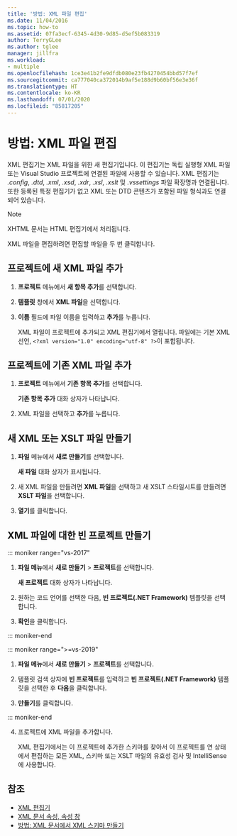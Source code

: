 ```yaml
---
title: '방법: XML 파일 편집'
ms.date: 11/04/2016
ms.topic: how-to
ms.assetid: 07fa3ecf-6345-4d30-9d85-d5ef5b083319
author: TerryGLee
ms.author: tglee
manager: jillfra
ms.workload:
- multiple
ms.openlocfilehash: 1ce3e41b2fe9dfdb080e23fb4270454bbd57f7ef
ms.sourcegitcommit: ca777040ca372014b9af5e188d9b60bf56e3e36f
ms.translationtype: HT
ms.contentlocale: ko-KR
ms.lasthandoff: 07/01/2020
ms.locfileid: "85817205"
---
```

# <a name="how-to-edit-xml-files"></a>방법: XML 파일 편집

XML 편집기는 XML 파일을 위한 새 편집기입니다. 이 편집기는 독립 실행형 XML 파일 또는 Visual Studio 프로젝트에 연결된 파일에 사용할 수 있습니다. XML 편집기는 *.config*, *.dtd*, *.xml*, *.xsd*, *.xdr*, *.xsl*, *.xslt* 및 *.vssettings* 파일 확장명과 연결됩니다. 또한 등록된 특정 편집기가 없고 XML 또는 DTD 콘텐츠가 포함된 파일 형식과도 연결되어 있습니다.

> [!NOTE]
> XHTML 문서는 HTML 편집기에서 처리됩니다.

XML 파일을 편집하려면 편집할 파일을 두 번 클릭합니다.

## <a name="add-a-new-xml-file-to-a-project"></a>프로젝트에 새 XML 파일 추가

1. **프로젝트** 메뉴에서 **새 항목 추가**를 선택합니다.

2. **템플릿** 창에서 **XML 파일**을 선택합니다.

3. **이름** 필드에 파일 이름을 입력하고 **추가**를 누릅니다.

   XML 파일이 프로젝트에 추가되고 XML 편집기에서 열립니다. 파일에는 기본 XML 선언, `<?xml version="1.0" encoding="utf-8" ?>`이 포함됩니다.

## <a name="add-an-existing-xml-file-to-a-project"></a>프로젝트에 기존 XML 파일 추가

1. **프로젝트** 메뉴에서 **기존 항목 추가**를 선택합니다.

   **기존 항목 추가** 대화 상자가 나타납니다.

2. XML 파일을 선택하고 **추가**를 누릅니다.

## <a name="create-a-new-xml-or-xslt-file"></a>새 XML 또는 XSLT 파일 만들기

1. **파일** 메뉴에서 **새로 만들기**를 선택합니다.

   **새 파일** 대화 상자가 표시됩니다.

2. 새 XML 파일을 만들려면 **XML 파일**을 선택하고 새 XSLT 스타일시트를 만들려면 **XSLT 파일**을 선택합니다.

3. **열기**를 클릭합니다.

## <a name="create-an-empty-project-for-xml-files"></a>XML 파일에 대한 빈 프로젝트 만들기

::: moniker range="vs-2017"

1. **파일 메뉴**에서 **새로 만들기** > **프로젝트**를 선택합니다.

   **새 프로젝트** 대화 상자가 나타납니다.

2. 원하는 코드 언어를 선택한 다음, **빈 프로젝트(.NET Framework)** 템플릿을 선택합니다.

3. **확인**을 클릭합니다.

::: moniker-end

::: moniker range=">=vs-2019"

1. **파일 메뉴**에서 **새로 만들기** > **프로젝트**를 선택합니다.

2. 템플릿 검색 상자에 **빈 프로젝트**를 입력하고 **빈 프로젝트(.NET Framework)** 템플릿을 선택한 후 **다음**을 클릭합니다.

3. **만들기**를 클릭합니다.

::: moniker-end

4. 프로젝트에 XML 파일을 추가합니다.

   XML 편집기에서는 이 프로젝트에 추가한 스키마를 찾아서 이 프로젝트를 연 상태에서 편집하는 모든 XML, 스키마 또는 XSLT 파일의 유효성 검사 및 IntelliSense에 사용합니다.

## <a name="see-also"></a>참조

- [XML 편집기](../xml-tools/xml-editor.md)
- [XML 문서 속성, 속성 창](../xml-tools/xml-document-properties-properties-window.md)
- [방법: XML 문서에서 XML 스키마 만들기](../xml-tools/how-to-create-an-xml-schema-from-an-xml-document.md)
